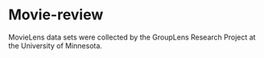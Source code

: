 # Movie-review
MovieLens data sets were collected by the GroupLens Research Project at the University of Minnesota.
